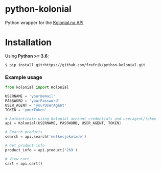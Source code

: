 # python-kolonial
Python wrapper for the [Kolonial.no API](https://github.com/kolonialno/api-docs)

# Installation

Using **Python >= 3.6**:

```
$ pip install git+https://github.com/frefrik/python-kolonial.git
```

### Example usage

```python
from kolonial import Kolonial

USERNAME = 'your@email'
PASSWORD = 'yourPassword'
USER_AGENT = 'yourUserAgent'
TOKEN = 'yourToken'

# Authenticate using Kolonial account credentials and useragent/token
api = Kolonial(USERNAME, PASSWORD, USER_AGENT, TOKEN)

# Search products
search = api.search('melkesjokolade')

# Get product info
product_info = api.product('269')

# View cart
cart = api.cart()
```